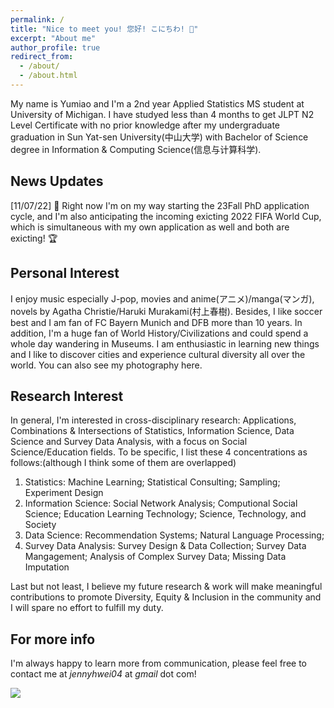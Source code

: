 ```yaml
---
permalink: /
title: "Nice to meet you! 您好! こにちわ! 👋"
excerpt: "About me"
author_profile: true
redirect_from: 
  - /about/
  - /about.html
---
```

My name is Yumiao and I'm a 2nd year Applied Statistics MS student at University of Michigan. I have studyed less than 4 months to get JLPT N2 Level Certificate with no prior knowledge after my undergraduate graduation in Sun Yat-sen University(中山大学) with Bachelor of Science degree in Information & Computing Science(信息与计算科学). 

News Updates
------
[11/07/22] 📢 Right now I'm on my way starting the 23Fall PhD application cycle, and I'm also anticipating the incoming exicting 2022 FIFA World Cup, which is simultaneous with my own application as well and both are exicting! 🏆

Personal Interest
------
I enjoy music especially J-pop, movies and anime(アニメ)/manga(マンガ), novels by Agatha Christie/Haruki Murakami(村上春樹). Besides, I like soccer best and I am fan of FC Bayern Munich and DFB more than 10 years. In addition, I'm a huge fan of World History/Civilizations and could spend a whole day wandering in Museums. I am enthusiastic in learning new things and I like to discover cities and experience cultural diversity all over the world. You can also see my photography here.

Research Interest
------
In general, I'm interested in cross-disciplinary research: Applications, Combinations & Intersections of Statistics, Information Science, Data Science and Survey Data Analysis, with a focus on Social Science/Education fields. To be specific, I list these 4 concentrations as follows:(although I think some of them are overlapped)
1. Statistics: Machine Learning; Statistical Consulting; Sampling; Experiment Design
2. Information Science: Social Network Analysis; Computional Social Science; Education Learning Technology; Science, Technology, and Society 
3. Data Science: Recommendation Systems; Natural Language Processing;
4. Survey Data Analysis: Survey Design & Data Collection; Survey Data Mangagement; Analysis of Complex Survey Data; Missing Data Imputation

Last but not least, I believe my future research & work will make meaningful contributions to promote Diversity, Equity & Inclusion in the community and I will spare no effort to fulfill my duty.


For more info
------
I'm always happy to learn more from communication, please feel free to contact me at *jennyhwei04* at *gmail* dot com!

<a href='https://clustrmaps.com/site/1br7y'  title='Visit tracker'><img src='//clustrmaps.com/map_v2.png?cl=ffffff&w=200&t=m&d=1Zl140kYTvWEcNclLL-HAxtiEpzcvCsW_4uuVB1TFpk&co=01007c'/></a>
